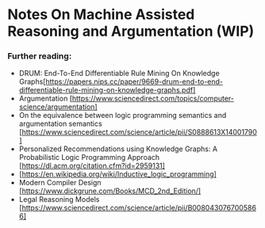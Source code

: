# Notes On Machine Assisted Reasoning and Argumentation (WIP)

### Further reading:

- DRUM: End-To-End Differentiable Rule Mining On Knowledge Graphs[https://papers.nips.cc/paper/9669-drum-end-to-end-differentiable-rule-mining-on-knowledge-graphs.pdf]
- Argumentation [https://www.sciencedirect.com/topics/computer-science/argumentation]
- On the equivalence between logic programming semantics and argumentation semantics [https://www.sciencedirect.com/science/article/pii/S0888613X14001790]
- Personalized Recommendations using Knowledge Graphs: A Probabilistic Logic Programming Approach [https://dl.acm.org/citation.cfm?id=2959131]
- [https://en.wikipedia.org/wiki/Inductive_logic_programming]
- Modern Compiler Design [https://www.dickgrune.com/Books/MCD_2nd_Edition/]
- Legal Reasoning Models [https://www.sciencedirect.com/science/article/pii/B0080430767005866]
